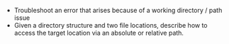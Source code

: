 - Troubleshoot an error that arises because of a working directory / path issue
- Given a directory structure and two file locations, describe how to 
access the target location via an absolute or relative path. 

